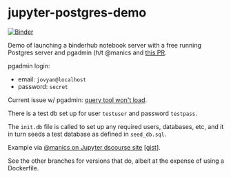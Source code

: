 # jupyter-postgres-demo

[![Binder](https://mybinder.org/badge_logo.svg)](https://mybinder.org/v2/gh/psychemedia/jupyter-postgres-demo/server-proxy)

Demo of launching a binderhub notebook server with a free running Postgres server and pgadmin (h/t @manics and [this PR](https://github.com/psychemedia/jupyter-postgres-demo/pull/2).

pgadmin login:

- email: `jovyan@localhost`
- password: `secret`

Current issue w/ pgadmin: [query tool won't load](https://github.com/psychemedia/jupyter-postgres-demo/issues/3).

There is a test db set up for user `testuser` and password `testpass`.



The `init.db` file is called to set up any required users, databases, etc, and it in turn seeds a test database as defined in `seed_db.sql`.


Example via [@manics on Jupyter dscourse site](https://discourse.jupyter.org/t/running-arbitrary-services-alongside-jupyter-notebooks-in-binderhub/299/10?u=psychemedia) [[gist](https://gist.github.com/manics/e1392b4368cff1b92c362f121215ce84)].

See the other branches for versions that do, albeit at the expense of using a Dockerfile.


